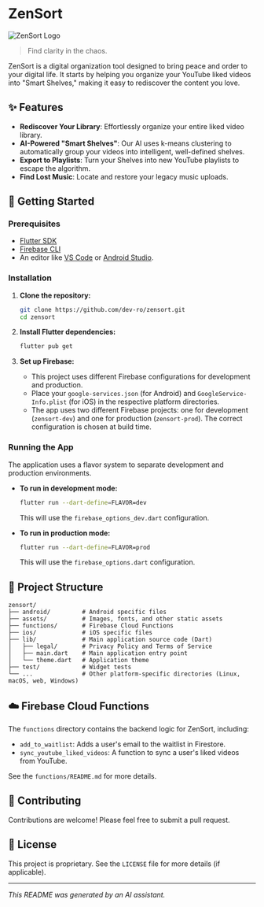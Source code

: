 # ZenSort

![ZenSort Logo](assets/images/zensort_logo_wordmark_inkscape.png)

> Find clarity in the chaos.

ZenSort is a digital organization tool designed to bring peace and order to your digital life. It starts by helping you organize your YouTube liked videos into "Smart Shelves," making it easy to rediscover the content you love.

## ✨ Features

- **Rediscover Your Library**: Effortlessly organize your entire liked video library.
- **AI-Powered "Smart Shelves"**: Our AI uses k-means clustering to automatically group your videos into intelligent, well-defined shelves.
- **Export to Playlists**: Turn your Shelves into new YouTube playlists to escape the algorithm.
- **Find Lost Music**: Locate and restore your legacy music uploads.

## 🚀 Getting Started

### Prerequisites

- [Flutter SDK](https://flutter.dev/docs/get-started/install)
- [Firebase CLI](https://firebase.google.com/docs/cli)
- An editor like [VS Code](https://code.visualstudio.com/) or [Android Studio](https://developer.android.com/studio).

### Installation

1. **Clone the repository:**

    ```sh
    git clone https://github.com/dev-ro/zensort.git
    cd zensort
    ```

2. **Install Flutter dependencies:**

    ```sh
    flutter pub get
    ```

3. **Set up Firebase:**
    - This project uses different Firebase configurations for development and production.
    - Place your `google-services.json` (for Android) and `GoogleService-Info.plist` (for iOS) in the respective platform directories.
    - The app uses two different Firebase projects: one for development (`zensort-dev`) and one for production (`zensort-prod`). The correct configuration is chosen at build time.

### Running the App

The application uses a flavor system to separate development and production environments.

- **To run in development mode:**

    ```sh
    flutter run --dart-define=FLAVOR=dev
    ```

    This will use the `firebase_options_dev.dart` configuration.

- **To run in production mode:**

    ```sh
    flutter run --dart-define=FLAVOR=prod
    ```

    This will use the `firebase_options.dart` configuration.

## 📁 Project Structure

```text
zensort/
├── android/         # Android specific files
├── assets/          # Images, fonts, and other static assets
├── functions/       # Firebase Cloud Functions
├── ios/             # iOS specific files
├── lib/             # Main application source code (Dart)
│   ├── legal/       # Privacy Policy and Terms of Service
│   ├── main.dart    # Main application entry point
│   └── theme.dart   # Application theme
├── test/            # Widget tests
└── ...              # Other platform-specific directories (Linux, macOS, web, Windows)
```

## ☁️ Firebase Cloud Functions

The `functions` directory contains the backend logic for ZenSort, including:

- `add_to_waitlist`: Adds a user's email to the waitlist in Firestore.
- `sync_youtube_liked_videos`: A function to sync a user's liked videos from YouTube.

See the `functions/README.md` for more details.

## 🤝 Contributing

Contributions are welcome! Please feel free to submit a pull request.

## 📄 License

This project is proprietary. See the `LICENSE` file for more details (if applicable).

---

_This README was generated by an AI assistant._
